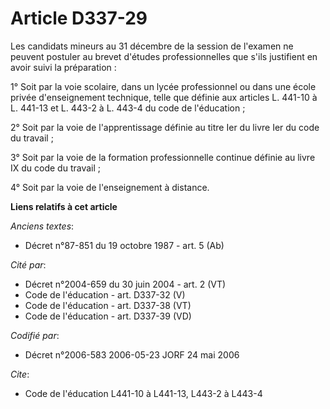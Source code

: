 # Article D337-29

Les candidats mineurs au 31 décembre de la session de l'examen ne peuvent postuler au brevet d'études professionnelles que
s'ils justifient en avoir suivi la préparation :

1° Soit par la voie scolaire, dans un lycée professionnel ou dans une école privée d'enseignement technique, telle que
définie aux articles L. 441-10 à L. 441-13 et L. 443-2 à L. 443-4 du code de l'éducation ;

2° Soit par la voie de l'apprentissage définie au titre Ier du livre Ier du code du travail ;

3° Soit par la voie de la formation professionnelle continue définie au livre IX du code du travail ;

4° Soit par la voie de l'enseignement à distance.

**Liens relatifs à cet article**

_Anciens textes_:

  - Décret n°87-851 du 19 octobre 1987 - art. 5 (Ab)

_Cité par_:

  - Décret n°2004-659 du 30 juin 2004 - art. 2 (VT)
  - Code de l'éducation - art. D337-32 (V)
  - Code de l'éducation - art. D337-38 (VT)
  - Code de l'éducation - art. D337-39 (VD)

_Codifié par_:

  - Décret n°2006-583 2006-05-23 JORF 24 mai 2006

_Cite_:

  - Code de l'éducation L441-10 à L441-13, L443-2 à L443-4
